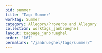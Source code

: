 ```yaml
---
pid: summer
title: 'Tag: Summer'
worktag: Summer
category: Allegory/Proverbs and Allegory
collection: worktags_janbrueghel
layout: tagpage_janbrueghel
order: '167'
permalink: "/janbrueghel/tags/summer/"
---
```

